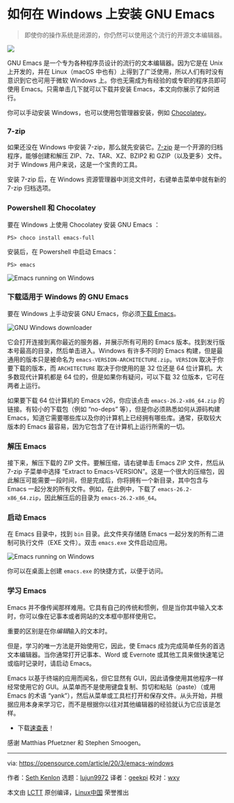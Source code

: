 [#]: collector: (lujun9972)
[#]: translator: (geekpi)
[#]: reviewer: (wxy)
[#]: publisher: (wxy)
[#]: url: (https://linux.cn/article-11971-1.html)
[#]: subject: (Install GNU Emacs on Windows)
[#]: via: (https://opensource.com/article/20/3/emacs-windows)
[#]: author: (Seth Kenlon https://opensource.com/users/seth)

如何在 Windows 上安装 GNU Emacs
======

> 即使你的操作系统是闭源的，你仍然可以使用这个流行的开源文本编辑器。

![](https://img.linux.net.cn/data/attachment/album/202003/08/094942ihwcnsqojnup46wo.jpg)

GNU Emacs 是一个专为各种程序员设计的流行的文本编辑器。因为它是在 Unix 上开发的，并在 Linux（macOS 中也有）上得到了广泛使用，所以人们有时没有意识到它也可用于微软 Windows 上。你也无需成为有经验的或专职的程序员即可使用 Emacs。只需单击几下就可以下载并安装 Emacs，本文向你展示了如何进行。

你可以手动安装 Windows，也可以使用包管理器安装，例如 [Chocolatey][2]。

### 7-zip

如果还没在 Windows 中安装 7-zip，那么就先安装它。[7-zip][3] 是一个开源的归档程序，能够创建和解压 ZIP、7z、TAR、XZ、BZIP2 和 GZIP（以及更多）文件。对于 Windows 用户来说，这是一个宝贵的工具。

安装 7-zip 后，在 Windows 资源管理器中浏览文件时，右键单击菜单中就有新的 7-zip 归档选项。

### Powershell 和 Chocolatey

要在 Windows 上使用 Chocolatey 安装 GNU Emacs ：

```
PS> choco install emacs-full
```

安装后，在 Powershell 中启动 Emacs：

```
PS> emacs
```

![Emacs running on Windows][4]

### 下载适用于 Windows 的 GNU Emacs

要在 Windows 上手动安装 GNU Emacs，你必须[下载 Emacs][5]。

![GNU Windows downloader][6]

它会打开连接到离你最近的服务器，并展示所有可用的 Emacs 版本。找到发行版本号最高的目录，然后单击进入。Windows 有许多不同的 Emacs 构建，但是最通用的版本只是被命名为 `emacs-VERSION-ARCHITECTURE.zip`。`VERSION` 取决于你要下载的版本，而 `ARCHITECTURE` 取决于你使用的是 32 位还是 64 位计算机。大多数现代计算机都是 64 位的，但是如果你有疑问，可以下载 32 位版本，它可在两者上运行。

如果要下载 64 位计算机的 Emacs v26，你应该点击 `emacs-26.2-x86_64.zip` 的链接。有较小的下载包（例如 “no-deps” 等），但是你必须熟悉如何从源码构建 Emacs，知道它需要哪些库以及你的计算机上已经拥有哪些库。通常，获取较大版本的 Emacs 最容易，因为它包含了在计算机上运行所需的一切。

### 解压 Emacs

接下来，解压下载的 ZIP 文件。要解压缩，请右键单击 Emacs ZIP 文件，然后从 7-zip 子菜单中选择 “Extract to Emacs-VERSION”。这是一个很大的压缩包，因此解压可能需要一段时间，但是完成后，你将拥有一个新目录，其中包含与 Emacs 一起分发的所有文件。例如，在此例中，下载了 `emacs-26.2-x86_64.zip`，因此解压后的目录为 `emacs-26.2-x86_64`。

### 启动 Emacs

在 Emacs 目录中，找到 `bin` 目录。此文件夹存储随 Emacs 一起分发的所有二进制可执行文件（EXE 文件）。双击 `emacs.exe` 文件启动应用。

![Emacs running on Windows][7]

你可以在桌面上创建 `emacs.exe` 的快捷方式，以便于访问。

### 学习 Emacs

Emacs 并不像传闻那样难用。它具有自己的传统和惯例，但是当你其中输入文本时，你可以像在记事本或者网站的文本框中那样使用它。

重要的区别是在你*编辑*输入的文本时。

但是，学习的唯一方法是开始使用它，因此，使 Emacs 成为完成简单任务的首选文本编辑器。当你通常打开记事本、Word 或 Evernote 或其他工具来做快速笔记或临时记录时，请启动 Emacs。

Emacs 以基于终端的应用而闻名，但它显然有 GUI，因此请像使用其他程序一样经常使用它的 GUI。从菜单而不是使用键盘复制、剪切和粘贴（paste）（或用 Emacs 的术语 “yank”），然后从菜单或工具栏打开和保存文件。从头开始，并根据应用本身来学习它，而不是根据你以往对其他编辑器的经验就认为它应该是怎样。

- 下载[速查表][8]！

感谢 Matthias Pfuetzner 和 Stephen Smoogen。

--------------------------------------------------------------------------------

via: https://opensource.com/article/20/3/emacs-windows

作者：[Seth Kenlon][a]
选题：[lujun9972][b]
译者：[geekpi](https://github.com/geekpi)
校对：[wxy](https://github.com/wxy)

本文由 [LCTT](https://github.com/LCTT/TranslateProject) 原创编译，[Linux中国](https://linux.cn/) 荣誉推出

[a]: https://opensource.com/users/seth
[b]: https://github.com/lujun9972
[1]: https://opensource.com/sites/default/files/styles/image-full-size/public/lead-images/windows_building_sky_scale.jpg?itok=mH6CAX29 (Tall building with windows)
[2]: https://github.com/chocolatey/choco
[3]: https://www.7-zip.org/
[4]: https://opensource.com/sites/default/files/uploads/windows-ps-choco-emacs.jpg (Emacs running on Windows)
[5]: https://www.gnu.org/software/emacs/download.html
[6]: https://opensource.com/sites/default/files/uploads/windows-emacs-download.jpg (GNU Windows downloader)
[7]: https://opensource.com/sites/default/files/uploads/windows-emacs.jpg (Emacs running on Windows)
[8]: https://opensource.com/downloads/emacs-cheat-sheet
